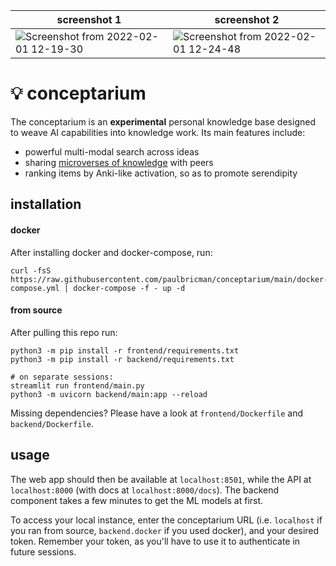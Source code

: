 |screenshot 1|screenshot 2|
|-|-|
|![Screenshot from 2022-02-01 12-19-30](https://user-images.githubusercontent.com/20104026/151968818-df3521d8-ea04-48a1-a21b-8cbb54f84bea.png)|![Screenshot from 2022-02-01 12-24-48](https://user-images.githubusercontent.com/20104026/151970146-2895a808-26af-4761-b087-57314b59a3b3.png)

# 💡 conceptarium

The conceptarium is an **experimental** personal knowledge base designed to weave AI capabilities into knowledge work. Its main features include:
- powerful multi-modal search across ideas
- sharing [microverses of knowledge](https://paulbricman.com/reflections/sharing-searches) with peers
- ranking items by Anki-like activation, so as to promote serendipity


## installation

#### docker

After installing docker and docker-compose, run:

```
curl -fsS https://raw.githubusercontent.com/paulbricman/conceptarium/main/docker-compose.yml | docker-compose -f - up -d
```

#### from source

After pulling this repo run:

```
python3 -m pip install -r frontend/requirements.txt
python3 -m pip install -r backend/requirements.txt

# on separate sessions:
streamlit run frontend/main.py
python3 -m uvicorn backend/main:app --reload
```

Missing dependencies? Please have a look at `frontend/Dockerfile` and `backend/Dockerfile`.

## usage

The web app should then be available at `localhost:8501`, while the API at `localhost:8000` (with docs at `localhost:8000/docs`). The backend component takes a few minutes to get the ML models at first.

To access your local instance, enter the conceptarium URL (i.e. `localhost` if you ran from source, `backend.docker` if you used docker), and your desired token. Remember your token, as you'll have to use it to authenticate in future sessions.
